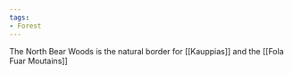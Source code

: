 ```yaml
---
tags: 
- Forest
---
```


The North Bear Woods is the natural border for [[Kauppias]] and the [[Fola Fuar Moutains]]